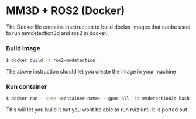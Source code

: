 # MM3D + ROS2 (Docker)
The Dockerfile contains insctruction to build docker images that canbe used to run mmdetection3d and ros2 in docker. 
### Build Image
```bash
$ docker build -t ros2-mmdetection .
```
The above instruction should let you create the image in your machine

### Run container
```bash
$ docker run --name <container-name> --gpus all -it mmdetection3d bash
```

This will let you build it but you wont be able to run rviz until it is ported out
